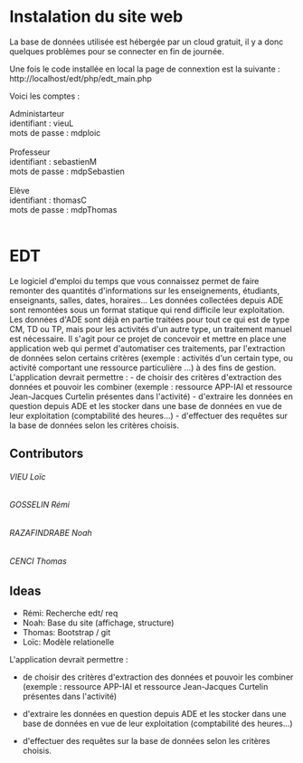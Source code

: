 # Instalation du site web
La base de données utilisée est hébergée par un cloud gratuit, il y a donc quelques problèmes pour se connecter en fin de journée.

Une fois le code installée en local la page de connextion est la suivante :
http://localhost/edt/php/edt_main.php

Voici les comptes  :<br/>

Administarteur<br/>
 identifiant : vieuL<br/>
 mots de passe : mdploic<br/>
 <br/>
Professeur <br/>
 identifiant : sebastienM<br/>
 mots de passe : mdpSebastien<br/>
 <br/>
Elève <br/>
 identifiant : thomasC<br/>
 mots de passe : mdpThomas<br/>
<br/>


# EDT
Le logiciel d'emploi du temps que vous connaissez permet de faire remonter des quantités d'informations sur les enseignements, étudiants, enseignants, salles, dates, horaires... Les données collectées depuis ADE sont remontées sous un format statique qui rend difficile leur exploitation. Les données d'ADE sont déjà en partie traitées pour tout ce qui est de type CM, TD ou TP, mais pour les activités d'un autre type, un traitement manuel est nécessaire. Il s'agit pour ce projet de concevoir et mettre en place une application web qui permet d'automatiser ces traitements, par l'extraction de données selon certains critères (exemple : activités d'un certain type, ou activité comportant une ressource particulière ...) à des fins de gestion. L'application devrait permettre : - de choisir des critères d'extraction des données et pouvoir les combiner (exemple : ressource APP-IAI et ressource Jean-Jacques Curtelin présentes dans l'activité) - d'extraire les données en question depuis ADE et les stocker dans une base de données en vue de leur exploitation (comptabilité des heures...) - d'effectuer des requêtes sur la base de données selon les critères choisis.

## Contributors
###### VIEU Loïc
###### GOSSELIN Rémi
###### RAZAFINDRABE Noah
###### CENCI Thomas

## Ideas
- Rémi: Recherche edt/ req
- Noah: Base du site  (affichage, structure)
- Thomas: Bootstrap / git
- Loïc: Modèle relationelle



 L'application devrait permettre : 
     
- de choisir des critères d'extraction des données et pouvoir les combiner (exemple : ressource APP-IAI et ressource Jean-Jacques Curtelin présentes dans l'activité) 

- d'extraire les données en question depuis ADE et les stocker dans une base de données en vue de leur exploitation (comptabilité des heures...) 

- d'effectuer des requêtes sur la base de données selon les critères choisis.



